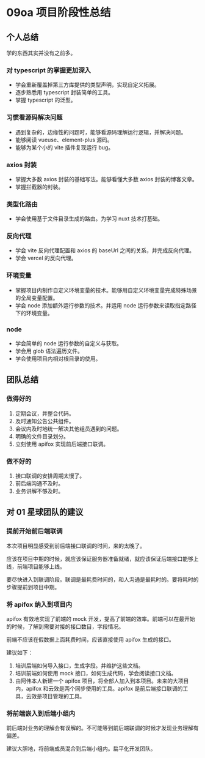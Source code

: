 # 09oa 项目阶段性总结

## 个人总结

学的东西其实并没有之前多。

### 对 typescript 的掌握更加深入

- 学会重新覆盖掉第三方库提供的类型声明，实现自定义拓展。
- 逐步熟悉用 typescript 封装简单的工具。
- 掌握 typescript 的泛型。

### 习惯看源码解决问题

- 遇到复杂的，边缘性的问题时，能够看源码理解运行逻辑，并解决问题。
- 能够阅读 vueuse、element-plus 源码。
- 能够为某个小的 vite 插件复现运行 bug。

### axios 封装

- 掌握大多数 axios 封装的基础写法。能够看懂大多数 axios 封装的博客文章。
- 掌握拦截器的封装。

### 类型化路由

- 学会使用基于文件目录生成的路由。为学习 nuxt 技术打基础。

### 反向代理

- 学会 vite 反向代理配置和 axios 的 baseUrl 之间的关系，并完成反向代理。
- 学会 vercel 的反向代理。

### 环境变量

- 掌握项目内制作自定义环境变量的技术。能够用自定义环境变量完成特殊场景的全局变量配置。
- 学会 node 添加额外运行参数的技术。并运用 node 运行参数来读取指定路径下的环境变量。

### node

- 学会简单的 node 运行参数的自定义与获取。
- 学会用 glob 语法遍历文件。
- 学会使用项目内相对根目录的使用。

## 团队总结

### 做得好的

1. 定期会议，并整合代码。
2. 及时通知公告公共组件。
3. 会议内及时地统一解决其他组员遇到的问题。
4. 明确的文件目录划分。
5. 立刻使用 apifox 实现前后端接口联调。

### 做不好的

1. 接口联调的安排周期太慢了。
2. 前后端沟通不及时。
3. 业务讲解不够及时。

## 对 01 星球团队的建议

### 提前开始前后端联调

本次项目明显感受到前后端接口联调的时间，来的太晚了。

应该在项目中期的时候，就应该保证服务器准备就绪，就应该保证后端接口能够上线，前端项目能够上线。

要尽快进入到联调阶段。联调是最耗费时间的，和人沟通是最耗时的。要将耗时的步骤提前到项目中期。

### 将 apifox 纳入到项目内

apifox 有效地实现了前端的 mock 开发，提高了前端的效率。前端可以在最开始的时候，了解到需要对接的接口数目，字段情况。

前端不应该在假数据上面耗费时间，应该直接使用 apifox 生成的接口。

建议如下：

1. 培训后端如何导入接口，生成字段。并维护这些文档。
2. 培训前端如何使用 mock 接口，如何生成代码，学会阅读接口文档。
3. 由阿伟本人新建一个 apifox 项目，将全部人加入到本项目。未来的大项目内，apifox 和云效是两个同步使用的工具。apifox 是前后端接口联调的工具，云效是项目管理的工具。

### 将前端嵌入到后端小组内

前后端对业务的理解会有误解的。不可能等到前后端联调的时候才发现业务理解有偏差。

建议大胆地，将前端成员混合到后端小组内。扁平化开发团队。
